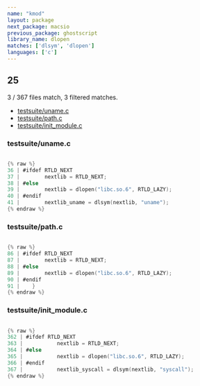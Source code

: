 ```yaml
---
name: "kmod"
layout: package
next_package: macsio
previous_package: ghostscript
library_name: dlopen
matches: ['dlsym', 'dlopen']
languages: ['c']
---
```

## 25
3 / 367 files match, 3 filtered matches.

 - [testsuite/uname.c](#testsuiteunamec)
 - [testsuite/path.c](#testsuitepathc)
 - [testsuite/init_module.c](#testsuiteinit_modulec)

### testsuite/uname.c

```c

{% raw %}
36 | #ifdef RTLD_NEXT
37 | 		nextlib = RTLD_NEXT;
38 | #else
39 | 		nextlib = dlopen("libc.so.6", RTLD_LAZY);
40 | #endif
41 | 		nextlib_uname = dlsym(nextlib, "uname");
{% endraw %}

```
### testsuite/path.c

```c

{% raw %}
86 | #ifdef RTLD_NEXT
87 | 		nextlib = RTLD_NEXT;
88 | #else
89 | 		nextlib = dlopen("libc.so.6", RTLD_LAZY);
90 | #endif
91 | 	}
{% endraw %}

```
### testsuite/init_module.c

```c

{% raw %}
362 | #ifdef RTLD_NEXT
363 | 			nextlib = RTLD_NEXT;
364 | #else
365 | 			nextlib = dlopen("libc.so.6", RTLD_LAZY);
366 | #endif
367 | 			nextlib_syscall = dlsym(nextlib, "syscall");
{% endraw %}

```
